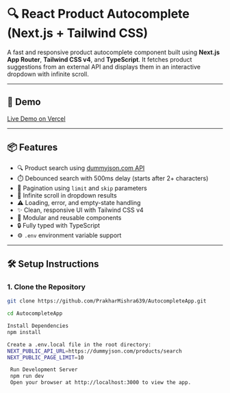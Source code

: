 # 🔍 React Product Autocomplete (Next.js + Tailwind CSS)

A fast and responsive product autocomplete component built using **Next.js App Router**, **Tailwind CSS v4**, and **TypeScript**. It fetches product suggestions from an external API and displays them in an interactive dropdown with infinite scroll.

---

## 🚀 Demo

[Live Demo on Vercel](autocomplete-8xhjjfdux-prakhar-mishras-projects-967c52ce.vercel.app)

---

## 📦 Features

- 🔍 Product search using [dummyjson.com API](https://dummyjson.com/products/search)
- ⏱️ Debounced search with 500ms delay (starts after 2+ characters)
- 📄 Pagination using `limit` and `skip` parameters
- 🔄 Infinite scroll in dropdown results
- ⚠️ Loading, error, and empty-state handling
- ✨ Clean, responsive UI with Tailwind CSS v4
- 🧩 Modular and reusable components
- 🔒 Fully typed with TypeScript
- ⚙️ `.env` environment variable support

---

## 🛠️ Setup Instructions

### 1. Clone the Repository

```bash
git clone https://github.com/PrakharMishra639/AutocompleteApp.git

cd AutocompleteApp

Install Dependencies
npm install

Create a .env.local file in the root directory:
NEXT_PUBLIC_API_URL=https://dummyjson.com/products/search
NEXT_PUBLIC_PAGE_LIMIT=10

 Run Development Server
 npm run dev
 Open your browser at http://localhost:3000 to view the app.
```
